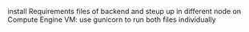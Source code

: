install Requirements files of backend and steup up in different node on Compute Engine VM:
use gunicorn to run both files individually
